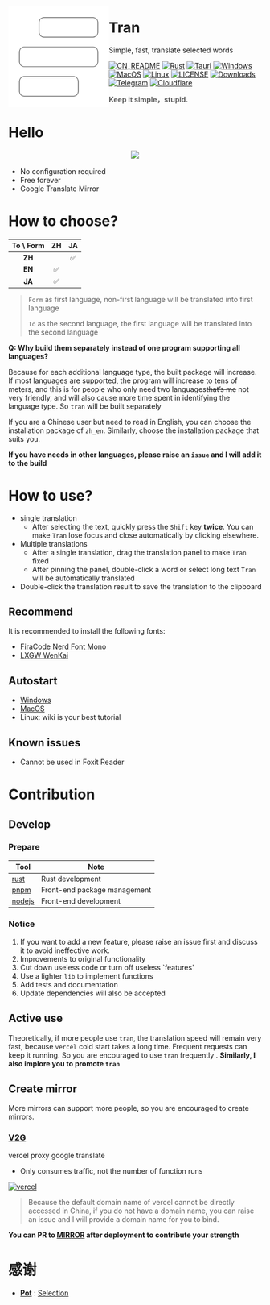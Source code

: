 <a href="https://github.com/Borber/tran"><img width="200px" src="public/icon.png" align="left"/></a>

# Tran

Simple, fast, translate selected words

[![CN_README](https://img.shields.io/badge/-CN_README-yellow?color=%2307baf3&style=for-the-badge&logoColor=white)](./README.md)
[![Rust](https://img.shields.io/badge/-Rust-orange?logo=rust&style=for-the-badge&logoColor=white)](https://www.rust-lang.org/)
[![Tauri](https://img.shields.io/badge/Tauri-blue?logo=tauri&color=1B1B1D&style=for-the-badge)](https://tauri.app/)
[![Windows](https://img.shields.io/badge/-Windows-blue?logo=windows&style=for-the-badge&logoColor=white)](https://github.com/Borber/tran/releases)
[![MacOS](https://img.shields.io/badge/-macOS-black?&logo=apple&style=for-the-badge&logoColor=white)](https://github.com/Borber/tran/releases)
[![Linux](https://img.shields.io/badge/-Linux-yellow?logo=linux&style=for-the-badge&logoColor=white)](https://github.com/Borber/tran/releases)
[![LICENSE](https://img.shields.io/github/license/borber/tran?color=%2398cbed&logo=rust&style=for-the-badge)](https://github.com/Borber/tran?tab=GPL-3.0-1-ov-file)
[![Downloads](https://img.shields.io/github/downloads/Borber/tran/total.svg?style=for-the-badge&color=82E0AA&logo=github)](https://github.com/Borber/tran/releases)
[![Telegram](https://img.shields.io/badge/-Telegram-yellow?style=for-the-badge&color=25a3e1&logo=telegram)](https://t.me/tran_rust)
[![Cloudflare](https://img.shields.io/badge/-Cloudflare-yellow?style=for-the-badge&color=555555&logo=cloudflare)](https://www.cloudflare.com/)

> **Keep it simple，stupid.**

# Hello

<div align="center">
    <a href="https://github.com/Borber/tran" target="_blank" alt="Tran">
        <img src="https://fastly.jsdelivr.net/gh/Borber/PublicPic1/tran/v1/tran.png">
    </a>
</div>

-   No configuration required
-   Free forever
-   Google Translate Mirror

# How to choose?

<div align="center">

| **To \ Form** | **ZH** | **JA** |
| :-----------: | :----: | :----: |
|    **ZH**     |        |   ✅   |
|    **EN**     |   ✅   |        |
|    **JA**     |   ✅   |        |

</div>

> `Form` as first language, non-first language will be translated into first language
>
> `To` as the second language, the first language will be translated into the second language

**Q: Why build them separately instead of one program supporting all languages?**

Because for each additional language type, the built package will increase. If most languages ​​are supported, the program will increase to tens of meters, and this is for people who only need two languages ​​​​~~that’s me~~ not very friendly, and will also cause more time spent in identifying the language type. So `tran` will be built separately

If you are a Chinese user but need to read in English, you can choose the installation package of `zh_en`. Similarly, choose the installation package that suits you.

**If you have needs in other languages, please raise an `issue` and I will add it to the build**

# How to use?

-   single translation
    -   After selecting the text, quickly press the `Shift` key **twice**. You can make `Tran` lose focus and close automatically by clicking elsewhere.
-   Multiple translations
    -   After a single translation, drag the translation panel to make `Tran` fixed
    -   After pinning the panel, double-click a word or select long text `Tran` will be automatically translated
-   Double-click the translation result to save the translation to the clipboard

## Recommend

It is recommended to install the following fonts:

-   [FiraCode Nerd Font Mono](https://github.com/ryanoasis/nerd-fonts/releases/download/v3.1.1/FiraCode.zip)
-   [LXGW WenKai](https://github.com/lxgw/LxgwWenKai)

## Autostart

-   [Windows](https://support.microsoft.com/en-us/windows/add-an-app-to-run-automatically-at-startup-in-windows-10-150da165-dcd9-7230-517b-cf3c295d89dd)
-   [MacOS](https://support.apple.com/guide/mac-help/mh15189/mac)
-   Linux: wiki is your best tutorial

## Known issues

-   Cannot be used in Foxit Reader

# Contribution

## Develop

### Prepare

| Tool                                            | Note                         |
| ----------------------------------------------- | ---------------------------- |
| [rust](https://www.rust-lang.org/tools/install) | Rust development             |
| [pnpm](https://pnpm.io/installation)            | Front-end package management |
| [nodejs](https://nodejs.org/)                   | Front-end development        |

### Notice

1. If you want to add a new feature, please raise an issue first and discuss it to avoid ineffective work.
2. Improvements to original functionality
3. Cut down useless code or turn off useless `features'
4. Use a lighter `lib` to implement functions
5. Add tests and documentation
6. Update dependencies will also be accepted

## Active use

Theoretically, if more people use `tran`, the translation speed will remain very fast, because `vercel` cold start takes a long time. Frequent requests can keep it running. So you are encouraged to use `tran` frequently . **Similarly, I also implore you to promote `tran`**

## Create mirror

More mirrors can support more people, so you are encouraged to create mirrors.

### [V2G](https://github.com/Borber/v2g)

vercel proxy google translate

-   Only consumes traffic, not the number of function runs

[![vercel](https://vercel.com/button)](https://vercel.com/import/project?template=https://github.com/Borber/v2g)

> Because the default domain name of vercel cannot be directly accessed in China, if you do not have a domain name, you can raise an issue and I will provide a domain name for you to bind.

**You can PR to [MIRROR](https://github.com/Borber/tran/blob/master/resource/mirror.json) after deployment to contribute your strength**

# 感谢

-   **[Pot](https://github.com/pot-app/pot-desktop)** : [Selection](https://github.com/pot-app/Selection)
